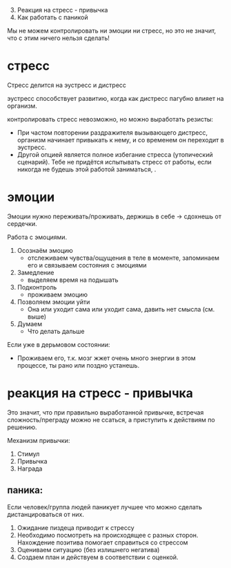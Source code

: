 3. Реакция на стресс - привычка
4. Как работать с паникой

Мы не можем контролировать ни эмоции ни стресс, но это не значит, что с этим ничего нельзя сделать! 
# стресс

Стресс делится на эустресс и дистресс 

эустресс способствует развитию, когда как дистресс пагубно влияет на организм. 

контролировать стресс невозможно, но можно выработать резисты:
- При частом повторении раздражителя вызывающего дистресс, организм начинает привыкать к нему, и со временем он переходит в эустресс. 
- Другой опцией является полное избегание стресса (утопический сценарий). Тебе не придётся испытывать стресс от работы, если никогда не будешь этой работой заниматься, .

# эмоции

Эмоции нужно переживать/проживать, держишь в себе -> сдохнешь от сердечки.

Работа с эмоциями.
1. Осознаём эмоцию
	 - отслеживаем чувства/ощущения в теле в моменте, запоминаем его и связываем состояния с эмоциями
2. Замедление
	- выделяем время на подышать
3. Подконтроль
	- проживаем эмоцию 
4. Позволяем эмоции уйти
	- Она или уходит сама или уходит сама, давить нет смысла (см. выше) 
5. Думаем
	- Что делать дальше 

Если уже в дерьмовом состоянии:
- Проживаем его, т.к. мозг жжет очень много энергии в этом процессе, ты  рано или поздно устанешь.

# реакция на стресс - привычка
Это значит, что при правильно выработанной привычке, встречая сложность/преграду можно не ссаться, а приступить к действиям по решению.

Механизм привычки:
1. Стимул 
2. Привычка
3. Награда

## паника: 
Если человек/группа людей паникует лучшее что можно сделать дистанцироваться от них. 
1. Ожидание пиздеца приводит к стрессу 
2. Необходимо посмотреть на происходящее с разных сторон. Нахождение позитива помогает справиться со стрессом 
3. Оцениваем ситуацию (без излишнего негатива)
4. Создаем план и действуем в соответствии с оценкой.
